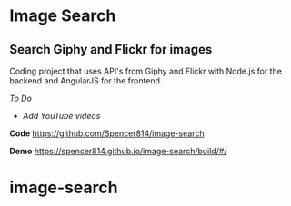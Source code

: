 Image Search
============

Search Giphy and Flickr for images
----------------------------------

Coding project that uses API's from Giphy and Flickr with Node.js for the backend and AngularJS for the frontend.

*To Do*
- *Add YouTube videos*

**Code**
https://github.com/Spencer814/image-search
    
**Demo**
https://spencer814.github.io/image-search/build/#/

# image-search

